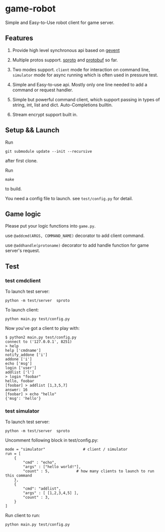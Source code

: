 # game-robot

Simple and Easy-to-Use robot client for game server.

## Features

1. Provide high level synchronous api based on [gevent](http://gevent.org/)

2. Multiple protos support. [sproto](https://github.com/cloudwu/sproto) and [protobuf](https://github.com/google/protobuf) so far.

3. Two modes support. `client` mode for interaction on command line, `simulator` mode for async running which is often used in pressure test.

3. Simple and Easy-to-use api.  Mostly only one line needed to add a command or request handler.

4. Simple but powerful command client, which support passing in types of string, int, list and dict. Auto-Completions builtin.

5. Stream encrypt support built in.

## Setup && Launch

Run

    git submodule update --init --recursive

after first clone.

Run

    make

to build.

You need a config file to launch. see `test/config.py` for detail.

## Game logic
Please put your logic functions into `game.py`.

use `@addcmd(ARGS, COMMAND_NAME)` decorator to add client command.

use `@addhandle(protoname)` decorator to add handle function for game server's request.

## Test

### test cmdclient
To launch test server:

    python -m test/server  sproto
    
To launch client:

    python main.py test/config.py

Now you've got a client to play with:

    $ python2 main.py test/config.py
    connect to ('127.0.0.1', 8251)
    > help
    help ['cmdname']
    notify_addone ['i']
    addone ['i']
    echo ['msg']
    login ['user']
    addlist ['l']
    > login "foobar"
    hello, foobar
    [foobar] > addlist [1,3,5,7]
    answer: 16
    [foobar] > echo "hello"
    {'msg': 'hello'}

### test simulator
To launch test server:

    python -m test/server  sproto

Uncomment following block in test/config.py:

    mode = "simulator"                 # client / simulator
    run = [
        {
            "cmd" : "echo",
            "args" : ["hello world!"],
            "count" : 5,            # how many clients to launch to run this command
        },
        {
            "cmd": "addlist",
            "args" : [ [1,2,3,4,5] ],
            "count" : 3,
        }
    ]

Run client to run:

    python main.py test/config.py
